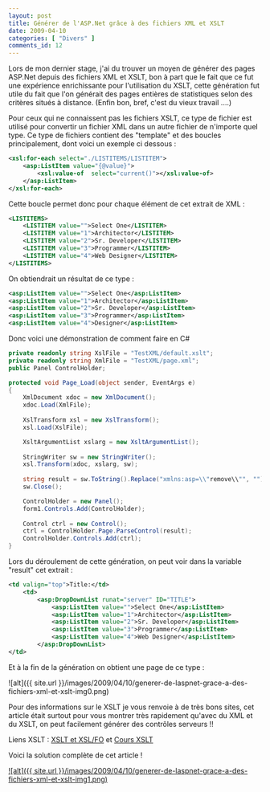 ```yaml
---
layout: post
title: Générer de l'ASP.Net grâce à des fichiers XML et XSLT
date: 2009-04-10
categories: [ "Divers" ]
comments_id: 12 
---
```


Lors de mon dernier stage, j'ai du trouver un moyen de générer des pages ASP.Net depuis des fichiers XML et XSLT, bon à part que le fait que ce fut une expérience enrichissante pour l'utilisation du XSLT, cette génération fut utile du fait que l'on générait des pages entières de statistiques selon des critères situés à distance. (Enfin bon, bref, c'est du vieux travail ....)

Pour ceux qui ne connaissent pas les fichiers XSLT, ce type de fichier est utilisé pour convertir un fichier XML dans un autre fichier de n'importe quel type. Ce type de fichiers contient des "template" et des boucles principalement, dont voici un exemple ci dessous :

```xml
<xsl:for-each select="./LISTITEMS/LISTITEM">  
    <asp:ListItem value="{@value}">  
        <xsl:value-of  select="current()"></xsl:value-of>  
    </asp:ListItem>  
</xsl:for-each>  
```

Cette boucle permet donc pour chaque élément de cet extrait de XML :

```xml
<LISTITEMS>  
    <LISTITEM value="">Select One</LISTITEM>  
    <LISTITEM value="1">Architector</LISTITEM>  
    <LISTITEM value="2">Sr. Developer</LISTITEM>  
    <LISTITEM value="3">Programmer</LISTITEM>  
    <LISTITEM value="4">Web Designer</LISTITEM>  
</LISTITEMS>  
```

On obtiendrait un résultat de ce type :

```xml
<asp:ListItem value="">Select One</asp:ListItem>  
<asp:ListItem value="1">Architector</asp:ListItem>  
<asp:ListItem value="2">Sr. Developer</asp:ListItem> 
<asp:ListItem value="3">Programmer</asp:ListItem>  
<asp:ListItem value="4">Designer</asp:ListItem>  
```

Donc voici une démonstration de comment faire en C#

```csharp  
private readonly string XslFile = "TestXML/default.xslt";  
private readonly string XmlFile = "TestXML/page.xml";
public Panel ControlHolder;

protected void Page_Load(object sender, EventArgs e) 
{  
    XmlDocument xdoc = new XmlDocument();  
    xdoc.Load(XmlFile);  
    
    XslTransform xsl = new XslTransform();  
    xsl.Load(XslFile);  

    XsltArgumentList xslarg = new XsltArgumentList();
  
    StringWriter sw = new StringWriter();  
    xsl.Transform(xdoc, xslarg, sw);  
    
    string result = sw.ToString().Replace("xmlns:asp=\\"remove\\"", "").Replace("&lt;", "<").Replace("&gt;", ">");  
    sw.Close();  

    ControlHolder = new Panel();  
    form1.Controls.Add(ControlHolder);  
  
    Control ctrl = new Control();  
    ctrl = ControlHolder.Page.ParseControl(result);  
    ControlHolder.Controls.Add(ctrl);  
}  
```

Lors du déroulement de cette génération, on peut voir dans la variable "result" cet extrait :

```xml
<td valign="top">Title:</td>
    <td>
        <asp:DropDownList runat="server" ID="TITLE">
            <asp:ListItem value="">Select One</asp:ListItem>
            <asp:ListItem value="1">Architector</asp:ListItem>
            <asp:ListItem value="2">Sr. Developer</asp:ListItem>
            <asp:ListItem value="3">Programmer</asp:ListItem>
            <asp:ListItem value="4">Web Designer</asp:ListItem>
        </asp:DropDownList>
</td>
```

Et à la fin de la génération on obtient une page de ce type :

![alt]({{ site.url }}/images/2009/04/10/generer-de-laspnet-grace-a-des-fichiers-xml-et-xslt-img0.png)

Pour des informations sur le XSLT je vous renvoie à de très bons sites, cet article était surtout pour vous montrer très rapidement qu'avec du XML et du XSLT, on peut facilement générer des contrôles serveurs !!

Liens XSLT : [XSLT et XSL/FO](http://www.commentcamarche.net/contents/xml/xmlxslt.php3) et [Cours XSLT](http://www.grappa.univ-lille3.fr/~jousse/enseignement/XML_XSLT/xslt.html)

Voici la solution complète de cet article !

[![alt]({{ site.url }}/images/2009/04/10/generer-de-laspnet-grace-a-des-fichiers-xml-et-xslt-img1.png)](http://cid-27033cda87e10205.skydrive.live.com/self.aspx/Blog/TestXML.zip)
